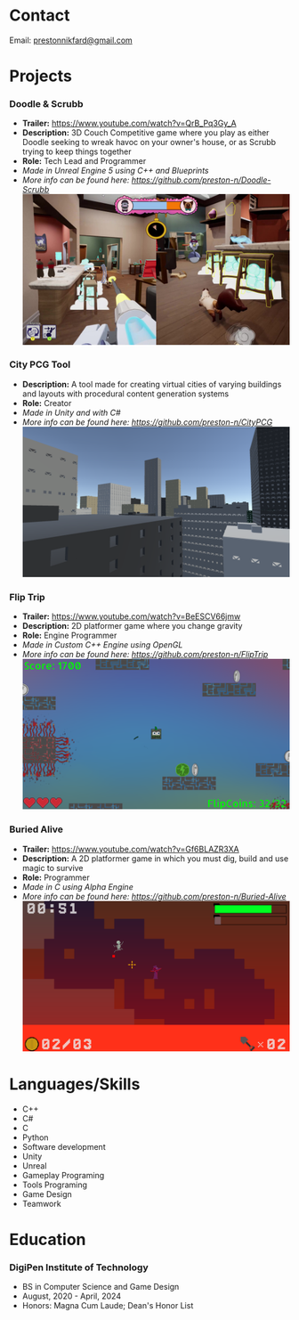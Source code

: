 # Contact
Email: prestonnikfard@gmail.com

# Projects
### Doodle & Scrubb
  * **Trailer:**  https://www.youtube.com/watch?v=QrB_Pq3Gy_A
  * **Description:** 3D Couch Competitive game where you play as either Doodle seeking to wreak havoc on your owner's house, or as Scrubb trying to keep things together
  * **Role:** Tech Lead and Programmer
  * *Made in Unreal Engine 5 using C++ and Blueprints*
  * *More info can be found here: https://github.com/preston-n/Doodle-Scrubb* 
![Doodle & Scrubb Gameplay)](https://github.com/preston-n/Doodle-Scrubb/blob/main/Screenshots/Doodle%26Scrubb_3_hi_res.jpg?raw=true)
    
### City PCG Tool
  * **Description:** A tool made for creating virtual cities of varying buildings and layouts with procedural content generation systems
  * **Role:** Creator
  * *Made in Unity and with C#*
  * *More info can be found here: https://github.com/preston-n/CityPCG* 
![Picture of Generated City](https://github.com/preston-n/Projects/blob/main/Screenshots/CityPCG/City3.png?raw=true)

### Flip Trip
  * **Trailer:**  https://www.youtube.com/watch?v=BeESCV66jmw
  * **Description:** 2D platformer game where you change gravity
  * **Role:** Engine Programmer
  * *Made in Custom C++ Engine using OpenGL*
  * *More info can be found here: https://github.com/preston-n/FlipTrip*
![Flip Trip Gameplay](https://github.com/preston-n/Projects/blob/main/Screenshots/FlipTrip/FlipTrip_Gameplay.png?raw=true)

### Buried Alive
  * **Trailer:**  https://www.youtube.com/watch?v=Gf6BLAZR3XA
  * **Description:** A 2D platformer game in which you must dig, build and use magic to survive
  * **Role:** Programmer
  * *Made in C using Alpha Engine*
  * *More info can be found here: https://github.com/preston-n/Buried-Alive*
![Buried Alive Gameplay](https://github.com/preston-n/Projects/blob/main/Screenshots/BuriedAlive/BuriedAlive4.png?raw=true)

# Languages/Skills
- C++
- C#
- C
- Python
- Software development
- Unity
- Unreal
- Gameplay Programing
- Tools Programing 
- Game Design
- Teamwork
  
# Education 
### DigiPen Institute of Technology
  * BS in Computer Science and Game Design	
  * August, 2020 - April, 2024
  * Honors: Magna Cum Laude; Dean's Honor List 
